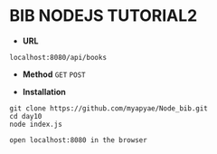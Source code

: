 # BIB NODEJS TUTORIAL2

- **URL**

```
localhost:8080/api/books
```

- **Method**
`GET`
`POST`

- **Installation**

```
git clone https://github.com/myapyae/Node_bib.git
cd day10
node index.js

open localhost:8080 in the browser
```
